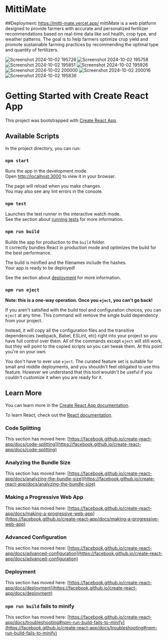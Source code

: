 # MittiMate
##Deployment: https://mitti-mate.vercel.app/
mittiMate is a web platform designed to provide farmers with accurate and personalized fertilizer recommendations based on real-time data like soil health, crop type, and weather patterns. The goal is to help farmers optimize crop yield and promote sustainable farming practices by recommending the optimal type and quantity of fertilizers.




![Screenshot 2024-10-02 195726](https://github.com/user-attachments/assets/4169c27f-a7ba-4631-9a6c-9fe985eeecc0)
![Screenshot 2024-10-02 195758](https://github.com/user-attachments/assets/db570f87-f444-4cc3-bda2-511055521e81)
![Screenshot 2024-10-02 195851](https://github.com/user-attachments/assets/24005451-9d75-4aea-af38-943f58313e8f)
![Screenshot 2024-10-02 195926](https://github.com/user-attachments/assets/3cbbfe31-c3e5-45f0-81af-0d424a268ac3)
![Screenshot 2024-10-02 200000](https://github.com/user-attachments/assets/f3584baa-3f21-448f-ac56-348786eae1af)
![Screenshot 2024-10-02 200016](https://github.com/user-attachments/assets/f76080a1-41eb-45cb-ab57-536d1e3d1b94)
![Screenshot 2024-10-02 195836](https://github.com/user-attachments/assets/37b4c767-320f-45ae-a30b-a3cb46ab36e2)


# Getting Started with Create React App

This project was bootstrapped with [Create React App](https://github.com/facebook/create-react-app).

## Available Scripts

In the project directory, you can run:

### `npm start`

Runs the app in the development mode.\
Open [http://localhost:3000](http://localhost:3000) to view it in your browser.

The page will reload when you make changes.\
You may also see any lint errors in the console.

### `npm test`

Launches the test runner in the interactive watch mode.\
See the section about [running tests](https://facebook.github.io/create-react-app/docs/running-tests) for more information.

### `npm run build`

Builds the app for production to the `build` folder.\
It correctly bundles React in production mode and optimizes the build for the best performance.

The build is minified and the filenames include the hashes.\
Your app is ready to be deployed!

See the section about [deployment](https://facebook.github.io/create-react-app/docs/deployment) for more information.

### `npm run eject`

**Note: this is a one-way operation. Once you `eject`, you can't go back!**

If you aren't satisfied with the build tool and configuration choices, you can `eject` at any time. This command will remove the single build dependency from your project.

Instead, it will copy all the configuration files and the transitive dependencies (webpack, Babel, ESLint, etc) right into your project so you have full control over them. All of the commands except `eject` will still work, but they will point to the copied scripts so you can tweak them. At this point you're on your own.

You don't have to ever use `eject`. The curated feature set is suitable for small and middle deployments, and you shouldn't feel obligated to use this feature. However we understand that this tool wouldn't be useful if you couldn't customize it when you are ready for it.

## Learn More

You can learn more in the [Create React App documentation](https://facebook.github.io/create-react-app/docs/getting-started).

To learn React, check out the [React documentation](https://reactjs.org/).

### Code Splitting

This section has moved here: [https://facebook.github.io/create-react-app/docs/code-splitting](https://facebook.github.io/create-react-app/docs/code-splitting)

### Analyzing the Bundle Size

This section has moved here: [https://facebook.github.io/create-react-app/docs/analyzing-the-bundle-size](https://facebook.github.io/create-react-app/docs/analyzing-the-bundle-size)

### Making a Progressive Web App

This section has moved here: [https://facebook.github.io/create-react-app/docs/making-a-progressive-web-app](https://facebook.github.io/create-react-app/docs/making-a-progressive-web-app)

### Advanced Configuration

This section has moved here: [https://facebook.github.io/create-react-app/docs/advanced-configuration](https://facebook.github.io/create-react-app/docs/advanced-configuration)

### Deployment

This section has moved here: [https://facebook.github.io/create-react-app/docs/deployment](https://facebook.github.io/create-react-app/docs/deployment)

### `npm run build` fails to minify

This section has moved here: [https://facebook.github.io/create-react-app/docs/troubleshooting#npm-run-build-fails-to-minify](https://facebook.github.io/create-react-app/docs/troubleshooting#npm-run-build-fails-to-minify)
